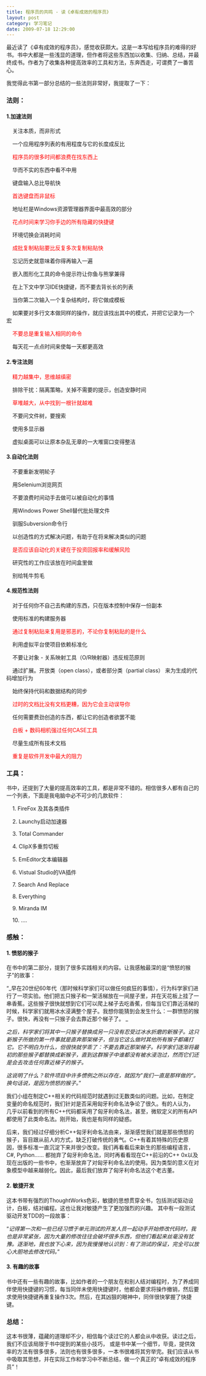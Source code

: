 ```yaml
---
title: 程序员的共鸣 - 读《卓有成效的程序员》
layout: post
category: 学习笔记
date: 2009-07-18 12:29:00
---
```


 最近读了《卓有成效的程序员》，感觉收获颇大。这是一本写给程序员的难得的好书。书中大都是一些浅显的道理，但作者将这些东西加以收集、归纳、总结，并最终成书。作者为了收集各种提高效率的工具和方法，东奔西走，可谓费了一番苦心。

我觉得此书第一部分总结的一些法则非常好，我提取了一下：

### 法则： 

#### 1.加速法则

&nbsp; &nbsp; 关注本质，而非形式

&nbsp; &nbsp; 一个应用程序列表的有用程度与它的长度成反比 

&nbsp; &nbsp; <span style="color: red;">程序员的很多时间都浪费在找东西上</span> 

&nbsp; &nbsp; 华而不实的东西中看不中用

&nbsp; &nbsp; 键盘输入总比导航快

&nbsp; &nbsp; <span style="color: red;">首选键盘而非鼠标</span>

&nbsp; &nbsp; 地址栏是Windows资源管理器界面中最高效的部分

&nbsp; &nbsp; <span style="color: red;">花点时间来学习你手边的所有隐藏的快捷键</span>

&nbsp; &nbsp; 环境切换会消耗时间

&nbsp; &nbsp; <span style="color: red;">成批复制粘贴要比反复多次复制粘贴快</span>

&nbsp; &nbsp; 忘记历史就意味着你得再输入一遍

&nbsp; &nbsp; 嵌入图形化工具的命令提示符让你鱼与熊掌兼得

&nbsp; &nbsp; 在上下文中学习IDE快捷键，而不要去背长长的列表

&nbsp; &nbsp; 当你第二次输入一个复杂结构时，将它做成模板

&nbsp; &nbsp; 如果要对多行文本做同样的操作，就应该找出其中的模式，并把它记录为一个宏

&nbsp; &nbsp; <span style="color: red;">不要总是重复输入相同的命令</span>

&nbsp; &nbsp; 每天花一点点时间来使每一天都更高效 

#### 2.专注法则

&nbsp; &nbsp; <span style="color: red;">精力越集中，思维越缜密</span>

&nbsp; &nbsp; 排除干扰：隔离策略，关掉不需要的提示，创造安静时间&nbsp; 

&nbsp; &nbsp; <span style="color: red;">草堆越大，从中找到一根针就越难</span>

&nbsp; &nbsp; 不要问文件树，要搜索

&nbsp; &nbsp; 使用多显示器

&nbsp; &nbsp; 虚拟桌面可以让原本杂乱无章的一大堆窗口变得整洁 

#### 3.自动化法则

&nbsp; &nbsp; 不要重新发明轮子

&nbsp; &nbsp; 用Selenium浏览网页

&nbsp; &nbsp; 不要浪费时间动手去做可以被自动化的事情

&nbsp; &nbsp; 用Windows Power Shell替代批处理文件

&nbsp; &nbsp; 驯服Subversion命令行

&nbsp; &nbsp; 以创造性的方式解决问题，有助于在将来解决类似的问题

&nbsp; &nbsp; <span style="color: red;">是否应该自动化的关键在于投资回报率和缓解风险</span>

&nbsp; &nbsp; 研究性的工作应该放在时间盒里做

&nbsp; &nbsp; 别给牦牛剪毛 

#### 4.规范性法则

&nbsp;&nbsp;&nbsp; 对于任何你不自己去构建的东西，只在版本控制中保存一份副本

&nbsp; &nbsp; 使用标准的构建服务器

&nbsp; &nbsp; <span style="color: red;">通过复制粘贴来复用是邪恶的，不论你复制粘贴的是什么</span>

&nbsp; &nbsp; 利用虚拟平台使项目依赖标准化

&nbsp; &nbsp; 不要让对象 - 关系映射工具（O/R映射器）违反规范原则 

&nbsp; &nbsp; 通过扩展。开放类（open class），或者部分类（partial class） 来为生成的代码增加行为

&nbsp; &nbsp; 始终保持代码和数据结构的同步

&nbsp; &nbsp; <span style="color: red;">过时的文档比没有文档更糟，因为它会主动误导你</span>

&nbsp; &nbsp; 任何需要费劲创造的东西，都让它的创造者欲罢不能

&nbsp; &nbsp; <span style="color: red;">白板 + 数码相机强过任何CASE工具</span>

&nbsp; &nbsp; 尽量生成所有技术文档

&nbsp; &nbsp; <span style="color: red;">重复是软件开发中最大的阻力 </span>

### 工具：

书中，还提到了大量的提高效率的工具，都是非常不错的。相信很多人都有自己的一个列表，下面是我电脑中必不可少的几款软件：

&nbsp; &nbsp; 1. FireFox 及其各类插件

&nbsp; &nbsp; 2. Launchy启动加速器

&nbsp; &nbsp; 3. Total Commander

&nbsp; &nbsp; 4. ClipX多重剪切板

&nbsp; &nbsp; 5. EmEditor文本编辑器 

&nbsp; &nbsp; 6. Vistual Studio的VA插件

&nbsp; &nbsp; 7. Search And Replace

&nbsp; &nbsp; 8. Everything

&nbsp; &nbsp; 9. Miranda IM

&nbsp; &nbsp; 10. .... 

### 感触： 

#### 1. 愤怒的猴子 

在书中的第二部分，提到了很多实践相关的内容。让我感触最深的是&#8220;愤怒的猴子&#8221;的故事：

&#8220;_早在20世纪60年代（那时候科学家们可以做任何疯狂的事情），行为科学家们进行了一项实验。他们把五只猴子和一架活梯放在一间屋子里，并在天花板上挂了一串香蕉。这些猴子很快就想到它们可以爬上梯子去吃香蕉，但每当它们靠近活梯的时候，科学家们就用冰水浸满整个屋子。我想你能猜到会发生什么：一群愤怒的猴子。很快，再没有一只猴子会去靠近那个梯子了。
_

_之后，科学家们将其中一只猴子替换成另一只没有忍受过冰水折磨的新猴子。这只新猴子所做的第一件事就是直奔那架梯子，但当它这么做时其他所有猴子都痛打它。它不明白为什么，但很快就学乖了：不要去靠近那架梯子。科学家们逐渐将最初的那些猴子都替换成新猴子，直到这群猴子中谁都没有被水浸泡过，然而它们还是会去攻击任何靠近梯子的猴子。_

_这说明了什么？软件项目中许多惯例之所以存在，就因为&#8221;我们一直是那样做的&#8220;。换句话说，是因为愤怒的猴子。_&#8221;

我们小组在制定C++相关的代码规范时就遇到过无数类似的问题。比如，在制定变量的命名规范时，我们针对是否采用匈牙利命名法争论了很久。有的人认为， 几乎以前看到的所有C++代码都采用了匈牙利命名法，甚至，微软定义的所有API都使用了此类命名法。刚开始，我也是有同样的疑惑。

后来，我们经过仔细分析C++匈牙利命名法由来，渐渐感觉我们就是那些愤怒的猴子，盲目跟从前人的方式，缺乏打破传统的勇气。C++有着其特殊的历史原因，很多标准一直沉淀下来并很少改变。我们再看看后来新生的那些编程语言，C#, Python&#8230;&#8230; 都抛弃了匈牙利命名法，同时再看看现在C++前沿的C++ 0x以及现在出版的一些书中，也渐渐放弃了对匈牙利命名法的使用。因为类型的意义在对象模型中越来越弱化。因此，最后我们放弃了匈牙利命名法这个老古董。 

####  2. 敏捷开发

这本书带有强烈的ThoughtWorks色彩，敏捷的思想贯穿全书，包括测试驱动设计，白板，结对编程。这也让我对敏捷产生了更加强烈的兴趣。 其中有一段测试驱动开发TDD的一段故事：

&#8220;_记得第一次和一些已经习惯于单元测试的开发人员一起动手开始修改代码时，我也是非常紧张，因为大量的修改往往会破坏很多东西，但他们看起来丝毫没有犹豫。逐渐地，我也放下心来，因为我慢慢地认识到：有了测试的保证，完全可以放心大胆地去修改代码。_&#8221; 

#### 3. 有趣的故事 

书中还有一些有趣的故事，比如作者的一个朋友在和别人结对编程时，为了养成同伴使用快捷键的习惯，每当同伴未使用快捷键时，他都会要求将操作撤销，然后要求使用快捷键再重复操作3次。然后，在其凶狠的眼神中，同伴很快掌握了快捷键。 

### 总结：

这本书很薄，蕴藏的道理却不少，相信每个读过它的人都会从中收获。读过之后，我们不应该局限于书中提到的某些小技巧， 或是书中某一个细节，毕竟，提供效率的方法有很多很多，法则也有很多很多，一本书很难将其穷举完。我们应该从书中吸取其思想，并在实际工作和学习中不断总结，做一个真正的&#8220;卓有成效的程序员&#8221;！
